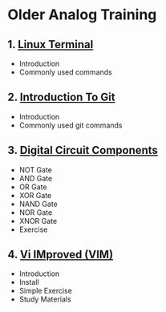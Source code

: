 # Older Analog Training
## 1. [Linux Terminal](older_analog_training/chapter_00001.md)
  - Introduction
  - Commonly used commands
## 2. [Introduction To Git](older_analog_training/chapter_00002.md)
  - Introduction
  - Commonly used git commands
## 3. [Digital Circuit Components](older_analog_training/chapter_00003.md)
  - NOT Gate
  - AND Gate
  - OR Gate
  - XOR Gate
  - NAND Gate
  - NOR Gate
  - XNOR Gate
  - Exercise
## 4. [Vi IMproved (VIM)](older_analog_training/chapter_00004.md)
  - Introduction
  - Install
  - Simple Exercise
  - Study Materials

